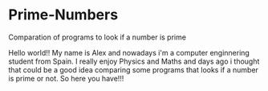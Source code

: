 # Prime-Numbers
Comparation of programs to look if a number is prime 



Hello world!! My name is Alex and nowadays i'm a computer enginnering student from Spain. I really enjoy
Physics and Maths and days ago i thought that could be a good idea comparing some programs that looks if a number is prime or not.
So here you have!!!
